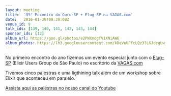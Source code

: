 ```yaml
---
layout: meeting
title:  '39° Encontro do Guru-SP + Elug-SP na VAGAS.com'
date:   2016-01-30T09:30:00Z
venue_id: 9
talk_ids: [139, 140, 141, 142, 143, 144]
sponsor_ids: [12]
album_url: https://goo.gl/photos/e2PWXmdgfV1XNiAW6
album_photos: https://lh3.googleusercontent.com/kDeVeUFfcLQz3lLGJdzgLw_sh-JX6AqB4BdqLXQ9BSh8n8r5WteJtAsaSfFdLVWUz9VVyqXnjcIFRMcmH8s34AMH5gKa5H7J3c-evmMCVcwQBr6fhb6joMc9p6fejuGTNR3YWWzvcNph0yG7roJohdLhFDZsOWSZh2w5ky5oXUJYeKI_sMfVxQTm7M-IaWMnHvBjSFk-k6RM6ay94h3hSU5JE4kAViXFPJd9Jloqz3fYd_xnXig40LqF2pgx6MUwMhuwwQNavDOCkm4YbqYUHhTz8qzKzBXZbxCYqFcBIsnV7Olm4whsPR2B3MSpCF81lscuWgqdHRcXqRAN8pdTHm4auDf7VGgaOGP8YZ9enLE3ZPtveLSdz-F43TJ0uisZbUcLmZRtogj3kkAZm8sG34lRSvtjKJqVJr7BPKp0X17PkaGKbkO7zlz0mQGAIYxgKj9FATUjgFcpxRLCM1ijimE74vzpUM1RL1zuGLq9XDJe1dJW9flNHP64ywX93zXuoQjWF35wOWUElwnqGN9piSMbo2P5vi1glaiYRkqZJ7wodMYnefZ6MBNdr9WjwCOON9toMCoIAnF3HOhpNBftLTDWEMex3NCtZNL-3VoMyHrBqf5FHOUjomCOJGTNufQUf-h-FGI3Np02fO3t3O7g0tVc03QLLWmaV4FeM-60Sp1uzHQuIdqUzEfB
---
```


<p>No primeiro encontro do ano fizemos um evento especial junto com o <a href="http://www.meetup.com/elug_sp/">Elug-SP</a>&nbsp;(Elixir Users Group de S&atilde;o Paulo)&nbsp;no escrit&oacute;rio da <a href="http://www.vagas.com.br/institucional/quem-somos">VAGAS.com</a></p>

<p>Tivemos cinco&nbsp;palestras e uma ligthining talk al&eacute;m de um workshop sobre Elixir que aconteceu em paralelo.</p>

<p>
  <a href="https://www.youtube.com/watch?v=dQPGk6h59zs&list=PL5KmpU-nEj8YBoanCq2HkHh2MTCsKdYUa">
  Assista aqui as palestras no nosso canal do Youtube
  </a>
</p>
